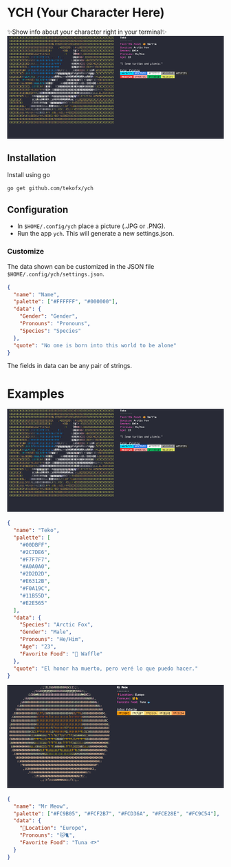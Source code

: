 # YCH (Your Character Here)

✨Show info about your character right in your terminal✨
![](assets/Screenshot1.png)

## Installation

Install using go

```sh
go get github.com/tekofx/ych
```

## Configuration

- In `$HOME/.config/ych` place a picture (.JPG or .PNG).
- Run the app `ych`. This will generate a new settings.json.

### Customize

The data shown can be customized in the JSON file `$HOME/.config/ych/settings.json`.

```json
{
  "name": "Name",
  "palette": ["#FFFFFF", "#000000"],
  "data": {
    "Gender": "Gender",
    "Pronouns": "Pronouns",
    "Species": "Species"
  },
  "quote": "No one is born into this world to be alone"
}
```

The fields in data can be any pair of strings.

# Examples

![](assets/Screenshot1.png)

```json
{
  "name": "Teko",
  "palette": [
    "#00DBFF",
    "#2C7DE6",
    "#F7F7F7",
    "#A0A0A0",
    "#2D2D2D",
    "#E6312B",
    "#F0A19C",
    "#11B55D",
    "#E2E565"
  ],
  "data": {
    "Species": "Arctic Fox",
    "Gender": "Male",
    "Pronouns": "He/Him",
    "Age": "23",
    "Favorite Food": "🧇 Waffle"
  },
  "quote": "El honor ha muerto, pero veré lo que puedo hacer."
}
```

![](assets/Screenshot2.png)

```json
{
  "name": "Mr Meow",
  "palette": ["#FC9B05", "#FCF2B7", "#FCD36A", "#FCE28E", "#FC9C54"],
  "data": {
    "📍Location": "Europe",
    "Pronouns": "🐱🐈",
    "Favorite Food": "Tuna 🐟"
  }
}
```
